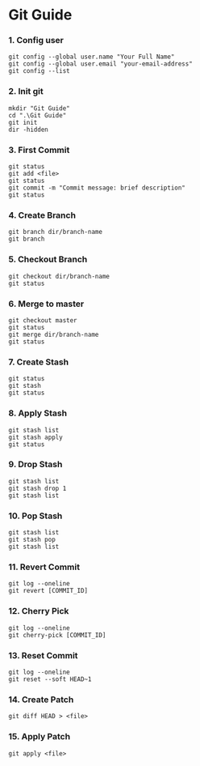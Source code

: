 # Git Guide

### 1. Config user
```
git config --global user.name "Your Full Name"
git config --global user.email "your-email-address"
git config --list
```

### 2. Init git
```
mkdir "Git Guide"
cd ".\Git Guide"
git init
dir -hidden
```

### 3. First Commit
```
git status
git add <file>
git status
git commit -m "Commit message: brief description"
git status
```

### 4. Create Branch
```
git branch dir/branch-name
git branch
```

### 5. Checkout Branch
```
git checkout dir/branch-name
git status
```

### 6. Merge to master
```
git checkout master
git status
git merge dir/branch-name
git status
```

### 7. Create Stash
```
git status
git stash
git status
```

### 8. Apply Stash
```
git stash list
git stash apply
git status
```

### 9. Drop Stash
```
git stash list
git stash drop 1
git stash list
```

### 10. Pop Stash
```
git stash list
git stash pop
git stash list
```

### 11. Revert Commit
```
git log --oneline
git revert [COMMIT_ID]
```

### 12. Cherry Pick
```
git log --oneline
git cherry-pick [COMMIT_ID]
```

### 13. Reset Commit
```
git log --oneline
git reset --soft HEAD~1
```

### 14. Create Patch
```
git diff HEAD > <file>
```

### 15. Apply Patch
```
git apply <file>
```
